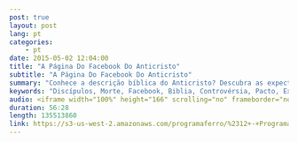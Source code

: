 ```yaml
---
post: true
layout: post
lang: pt
categories:
    - pt    
date: 2015-05-02 12:04:00
title: "A Página Do Facebook Do Anticristo"
subtitle: "A Página Do Facebook Do Anticristo"
summary: "Conhece a descrição bíblica do Anticristo? Descubra as expectativas específicas e denominador comum dos políticos globalistas,  muçulmanos,  nanotecnologia,  transhumanistas e nova era. Usando notícias do mundo e eventos atuais iremos comparar estas expectativas com as descrições bíblicas do anticristo e ver como estes manuscritos que foram escritos há milhares de anos são 100% exato."
keywords: "Discípulos, Morte, Facebook, Biblia, Controvérsia, Pacto, Expiação, Sangue, Substituto, Templo, Jesus, Judeus, Fariseus, Arrebatamento, Hebraico, Escrituras, Profecia, Tribulação, Judaísmo, Calendários, Primeiro, Vinda, Segundo, Escrituras, Messias, Rei, Antigo, Culturas, Bíblia, História, AntiCristo, Cristo, Mundo, Revelação, Caos, cristão, Programa, Ferro, Brasil, Florainopolis, Page, globalist, bíblico, políticos, muçulmanos, Nanotechnologia, transumanistas, nova, era, mundo, notícia, eventos, atual, manuscritos, islão, Irã, Nanotech, besta, Isis, Babilônia, Roma, Istambul, Peru, gnóstico, gnosticismo, casa, rocha, evangelho, hinos, persa, Bíblia, futuro, profecia, profeta, satã, demônios"
audio: <iframe width="100%" height="166" scrolling="no" frameborder="no" src="https://w.soundcloud.com/player/?url=https%3A//api.soundcloud.com/tracks/203314100&amp;color=ff5500&amp;auto_play=false&amp;hide_related=false&amp;show_comments=true&amp;show_user=true&amp;show_reposts=false"></iframe>
duration: 56:28
length: 135513860
link: https://s3-us-west-2.amazonaws.com/programaferro/%2312+-+Programa+Ferro+02052014.mp3
---
```

